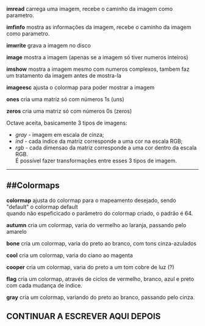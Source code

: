 **imread** carrega uma imagem, recebe o caminho da imagem como parametro.  
  
**imfinfo** mostra as informações da imagem, recebe o caminho da imagem como parametro.  
  
**imwrite** grava a imagem no disco  
  
**image** mostra a imagem (apenas se a imagem só tiver numeros inteiros)  
  
**imshow** mostra a imagem mesmo com numeros complexos, tambem faz um tratamento da imagem antes de mostra-la  
  
**imageesc** ajusta o colormap para poder mostrar a imagem  
  
**ones** cria uma matriz só com números 1s (uns)  
  
**zeros** cria uma matriz só com números 0s (zeros)  
  
Octave aceita, basicamente 3 tipos de imagens:  
* *gray* - imagem em escala de cinza;  
* *ind* - cada indice da matriz corresponde a uma cor na escala RGB;  
* *rgb* - cada dimensao da matriz corresponde a uma cor dentro da escala RGB.  
É possível fazer transformações entre esses 3 tipos de imagem.  
  
---
##Colormaps
---
**colormap** ajusta do colormap para o mapeamento desejado, sendo "default" o colormap default  
quando não espeficicado o parâmetro do colormap criado, o padrão é 64.
  
**autumn** cria um colormap, varia do vermelho ao laranja, passando pelo amarelo  
  
**bone** cria um colormap, varia do preto ao branco, com tons cinza-azulados  
  
**cool** cria um colormap, varia do ciano ao magenta  
  
**cooper** cria um colormap, varia do preto a um tom cobre de luz (?)  
  
**flag** cria um colormap, através de ciclos de vermelho, branco, azul e preto com cada mudança de índice.  
  
**gray** cria um colormap, variando do preto ao branco, passando pelo cinza.  
  
CONTINUAR A ESCREVER AQUI DEPOIS
---

